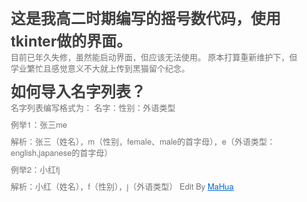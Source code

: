 <html lang="en"><head>
    <meta charset="UTF-8">
    <title></title>
<style type="text/css">@font-face { font-family: TencentSans; src: url("chrome-extension://lkjkfecdnfjopaeaibboihfkmhdjmanm/static/fonts/TencentSans.woff2"); }</style><style id="system" type="text/css">h1,h2,h3,h4,h5,h6,p,blockquote {    margin: 0;    padding: 0;}body {    font-family: "Helvetica Neue", Helvetica, "Hiragino Sans GB", Arial, sans-serif;    font-size: 13px;    line-height: 18px;    color: #737373;    margin: 10px 13px 10px 13px;}a {    color: #0069d6;}a:hover {    color: #0050a3;    text-decoration: none;}a img {    border: none;}p {    margin-bottom: 9px;}h1,h2,h3,h4,h5,h6 {    color: #404040;    line-height: 36px;}h1 {    margin-bottom: 18px;    font-size: 30px;}h2 {    font-size: 24px;}h3 {    font-size: 18px;}h4 {    font-size: 16px;}h5 {    font-size: 14px;}h6 {    font-size: 13px;}hr {    margin: 0 0 19px;    border: 0;    border-bottom: 1px solid #ccc;}blockquote {    padding: 13px 13px 21px 15px;    margin-bottom: 18px;    font-family:georgia,serif;    font-style: italic;}blockquote:before {    content:"C";    font-size:40px;    margin-left:-10px;    font-family:georgia,serif;    color:#eee;}blockquote p {    font-size: 14px;    font-weight: 300;    line-height: 18px;    margin-bottom: 0;    font-style: italic;}code, pre {    font-family: Monaco, Andale Mono, Courier New, monospace;}code {    background-color: #fee9cc;    color: rgba(0, 0, 0, 0.75);    padding: 1px 3px;    font-size: 12px;    -webkit-border-radius: 3px;    -moz-border-radius: 3px;    border-radius: 3px;}pre {    display: block;    padding: 14px;    margin: 0 0 18px;    line-height: 16px;    font-size: 11px;    border: 1px solid #d9d9d9;    white-space: pre-wrap;    word-wrap: break-word;}pre code {    background-color: #fff;    color:#737373;    font-size: 11px;    padding: 0;}@media screen and (min-width: 768px) {    body {        width: 748px;        margin:10px auto;    }}</style><style id="custom" type="text/css"></style></head>
<body marginheight="0"><h2>这是我高二时期编写的摇号数代码，使用tkinter做的界面。</h2>
<p>目前已年久失修，虽然能启动界面，但应该无法使用。
原本打算重新维护下，但学业繁忙且感觉意义不大就上传到黑猫留个纪念。
</p>
<h2>如何导入名字列表？</h2>
<p>名字列表编写格式为：
名字：性别：外语类型

</p>
<p>例举1：张三me

</p>
<p>解析：张三（姓名），m（性别，female、male的首字母），e（外语类型：english,japanese的首字母）

</p>
<p>例举2：小红fj

</p>
<p>解析：小红（姓名），f（性别），j（外语类型）
Edit By <a href="http://mahua.jser.me">MaHua</a></p>
</body><div id="transmart-crx-shadow-root" style="all: initial;"></div></html>